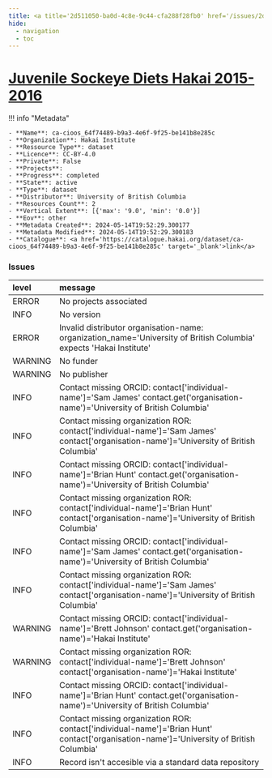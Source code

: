 ```yaml
---
title: <a title='2d511050-ba0d-4c8e-9c44-cfa288f28fb0' href='/issues/2d511050-ba0d-4c8e-9c44-cfa288f28fb0/' target='_blank'>Juvenile Sockeye Diets Hakai 2015-2016</a>
hide:
  - navigation
  - toc
---
```


# <a title='2d511050-ba0d-4c8e-9c44-cfa288f28fb0' href='/issues/2d511050-ba0d-4c8e-9c44-cfa288f28fb0/' target='_blank'>Juvenile Sockeye Diets Hakai 2015-2016</a>

<div id='map'></div>

!!! info "Metadata"
    
    - **Name**: ca-cioos_64f74489-b9a3-4e6f-9f25-be141b8e285c 
    - **Organization**: Hakai Institute 
    - **Ressource Type**: dataset 
    - **Licence**: CC-BY-4.0 
    - **Private**: False 
    - **Projects**:  
    - **Progress**: completed 
    - **State**: active 
    - **Type**: dataset 
    - **Distributor**: University of British Columbia 
    - **Resources Count**: 2 
    - **Vertical Extent**: [{'max': '9.0', 'min': '0.0'}] 
    - **Eov**: other 
    - **Metadata Created**: 2024-05-14T19:52:29.300177 
    - **Metadata Modified**: 2024-05-14T19:52:29.300183 
    - **Catalogue**: <a href='https://catalogue.hakai.org/dataset/ca-cioos_64f74489-b9a3-4e6f-9f25-be141b8e285c' target='_blank'>link</a> 

### Issues

| level   | message                                                                                                                                  |
|:--------|:-----------------------------------------------------------------------------------------------------------------------------------------|
| ERROR   | No projects associated                                                                                                                   |
| INFO    | No version                                                                                                                               |
| ERROR   | Invalid distributor organisation-name: organization_name='University of British Columbia' expects 'Hakai Institute'                      |
| WARNING | No funder                                                                                                                                |
| WARNING | No publisher                                                                                                                             |
| INFO    | Contact missing ORCID: contact['individual-name']='Sam James' contact.get('organisation-name')='University of British Columbia'          |
| INFO    | Contact missing organization ROR:  contact['individual-name']='Sam James' contact['organisation-name']='University of British Columbia'  |
| INFO    | Contact missing ORCID: contact['individual-name']='Brian Hunt' contact.get('organisation-name')='University of British Columbia'         |
| INFO    | Contact missing organization ROR:  contact['individual-name']='Brian Hunt' contact['organisation-name']='University of British Columbia' |
| INFO    | Contact missing ORCID: contact['individual-name']='Sam James' contact.get('organisation-name')='University of British Columbia'          |
| INFO    | Contact missing organization ROR:  contact['individual-name']='Sam James' contact['organisation-name']='University of British Columbia'  |
| WARNING | Contact missing ORCID: contact['individual-name']='Brett Johnson' contact.get('organisation-name')='Hakai Institute'                     |
| WARNING | Contact missing organization ROR:  contact['individual-name']='Brett Johnson' contact['organisation-name']='Hakai Institute'             |
| INFO    | Contact missing ORCID: contact['individual-name']='Brian Hunt' contact.get('organisation-name')='University of British Columbia'         |
| INFO    | Contact missing organization ROR:  contact['individual-name']='Brian Hunt' contact['organisation-name']='University of British Columbia' |
| INFO    | Record isn't accesible via a standard data repository                                                                                    |

<script>
   document.addEventListener("DOMContentLoaded", function() {
    var map = L.map('map').setView([51.505, -125.09], 5);
    L.tileLayer('https://tile.openstreetmap.org/{z}/{x}/{y}.png', {
        maxZoom: 19,
        attribution: '&copy; <a href="http://www.openstreetmap.org/copyright">OpenStreetMap</a>'
    }).addTo(map);
    var geojsonFeature = {
        "type": "Feature",
        "properties": {
            "name" : "<a title='2d511050-ba0d-4c8e-9c44-cfa288f28fb0' href='/issues/2d511050-ba0d-4c8e-9c44-cfa288f28fb0/' target='_blank'>Juvenile Sockeye Diets Hakai 2015-2016</a>"
        },
        "geometry": {'type': 'Polygon', 'coordinates': [[[-127.17472969, 49.90441037], [-124.63570169, 49.90441037], [-124.63570169, 50.69624063], [-127.17472969, 50.69624063], [-127.17472969, 49.90441037]]]}
    }
    L.geoJSON(geojsonFeature).addTo(map);
   })
</script>